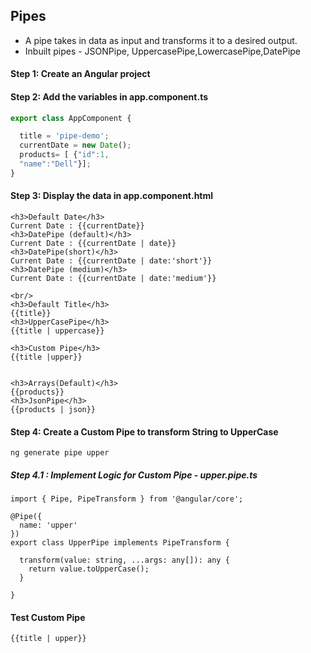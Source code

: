## Pipes

* A pipe takes in data as input and transforms it to a desired output.
* Inbuilt pipes - JSONPipe, UppercasePipe,LowercasePipe,DatePipe

#### Step 1: Create an Angular project

#### Step 2: Add the variables in app.component.ts
```javascript
export class AppComponent {

  title = 'pipe-demo';
  currentDate = new Date();
  products= [ {"id":1,
  "name":"Dell"}];
}
```
#### Step 3: Display the data in app.component.html
```
<h3>Default Date</h3>
Current Date : {{currentDate}}
<h3>DatePipe (default)</h3>
Current Date : {{currentDate | date}}
<h3>DatePipe(short)</h3>
Current Date : {{currentDate | date:'short'}}
<h3>DatePipe (medium)</h3>
Current Date : {{currentDate | date:'medium'}}

<br/>
<h3>Default Title</h3>
{{title}}
<h3>UpperCasePipe</h3>
{{title | uppercase}}

<h3>Custom Pipe</h3>
{{title |upper}}


<h3>Arrays(Default)</h3>
{{products}}
<h3>JsonPipe</h3>
{{products | json}}
````

#### Step 4: Create a Custom Pipe to transform String to UpperCase
```
ng generate pipe upper
```

##### Step 4.1 : Implement Logic for Custom Pipe - upper.pipe.ts
```
import { Pipe, PipeTransform } from '@angular/core';

@Pipe({
  name: 'upper'
})
export class UpperPipe implements PipeTransform {

  transform(value: string, ...args: any[]): any {
    return value.toUpperCase();
  }

}
```
#### Test Custom Pipe
```
{{title | upper}}
```
```

